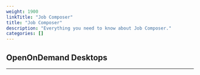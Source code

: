 ```yaml
---
weight: 1900
linkTitle: "Job Composer"
title: "Job Composer"
description: "Everything you need to know about Job Composer."
categories: []
---
```


## OpenOnDemand Desktops
---

<!-- {{< treeview display="tree" />}} -->

<!-- Changes and update:
* Last reviewed on: Jul 04, 2025.
-->

